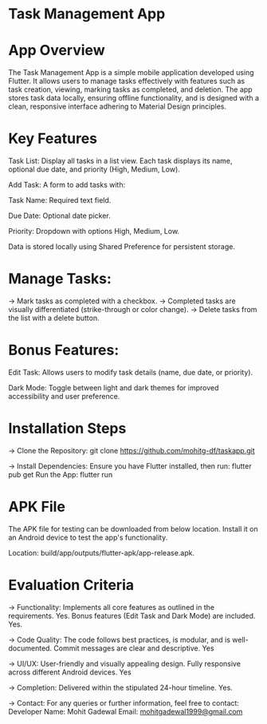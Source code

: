 # Task Management App

# App Overview
The Task Management App is a simple mobile application developed using Flutter. It allows users to manage tasks effectively with features such as task creation, viewing, marking tasks as completed, and deletion. The app stores task data locally, ensuring offline functionality, and is designed with a clean, responsive interface adhering to Material Design principles.

# Key Features

Task List: Display all tasks in a list view. Each task displays its name, optional due date, and priority (High, Medium, Low).

Add Task: A form to add tasks with:

Task Name: Required text field.

Due Date: Optional date picker.

Priority: Dropdown with options High, Medium, Low.

Data is stored locally using Shared Preference for persistent storage.

# Manage Tasks:

 -> Mark tasks as completed with a checkbox.
 -> Completed tasks are visually differentiated (strike-through or color change).
 -> Delete tasks from the list with a delete button.

# Bonus Features:

Edit Task: Allows users to modify task details (name, due date, or priority).

Dark Mode: Toggle between light and dark themes for improved accessibility and user preference.


# Installation Steps

-> Clone the Repository:
    git clone https://github.com/mohitg-df/taskapp.git

-> Install Dependencies:
    Ensure you have Flutter installed, then run: flutter pub get
    Run the App: flutter run

# APK File

The APK file for testing can be downloaded from below location. Install it on an Android device to test the app's functionality.

Location: build/app/outputs/flutter-apk/app-release.apk.

# Evaluation Criteria

-> Functionality:
    Implements all core features as outlined in the requirements. Yes.
    Bonus features (Edit Task and Dark Mode) are included. Yes.

-> Code Quality:
    The code follows best practices, is modular, and is well-documented.
    Commit messages are clear and descriptive. Yes

-> UI/UX:
    User-friendly and visually appealing design. Fully responsive across different Android devices. Yes

-> Completion:
    Delivered within the stipulated 24-hour timeline. Yes.

-> Contact:
    For any queries or further information, feel free to contact:
    Developer Name: Mohit Gadewal
    Email: mohitgadewal1999@gmail.com